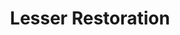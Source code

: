 ---
title: "Lesser Restoration"
index: "lesser-restoration"
permalink: /spells/lesser-restoration/
tags:
  - Spell
  - 2nd Level
  - Abjuration
available_for:
  - Bard
  - Cleric
  - Druid
  - Paladin
  - Ranger
level: "2nd Level"
school: "Abjuration"
range: "Touch"
comp:
  - V
  - S
description: |
  You touch a creature and can end either one disease or one condition afflicting it. The condition can be blinded, deafened, paralyzed, or poisoned.
excerpt: "You touch a creature and can end either one disease or one condition afflicting it."
source: "Basic Rules"
---